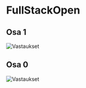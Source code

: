# FullStackOpen

## Osa 1
![Vastaukset](https://github.com/nothros/FullStackOpen/tree/main/osa1)


## Osa 0
![Vastaukset](https://github.com/nothros/FullStackOpen/tree/main/osa0)
